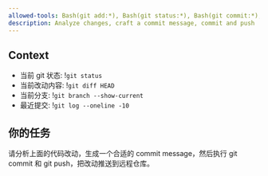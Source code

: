 ```yaml
---
allowed-tools: Bash(git add:*), Bash(git status:*), Bash(git commit:*), Bash(git push:*)
description: Analyze changes, craft a commit message, commit and push
---
```


## Context

- 当前 git 状态: !`git status`
- 当前改动内容: !`git diff HEAD`
- 当前分支: !`git branch --show-current`
- 最近提交: !`git log --oneline -10`

## 你的任务

请分析上面的代码改动，生成一个合适的 commit message，然后执行 git commit 和 git push，把改动推送到远程仓库。
